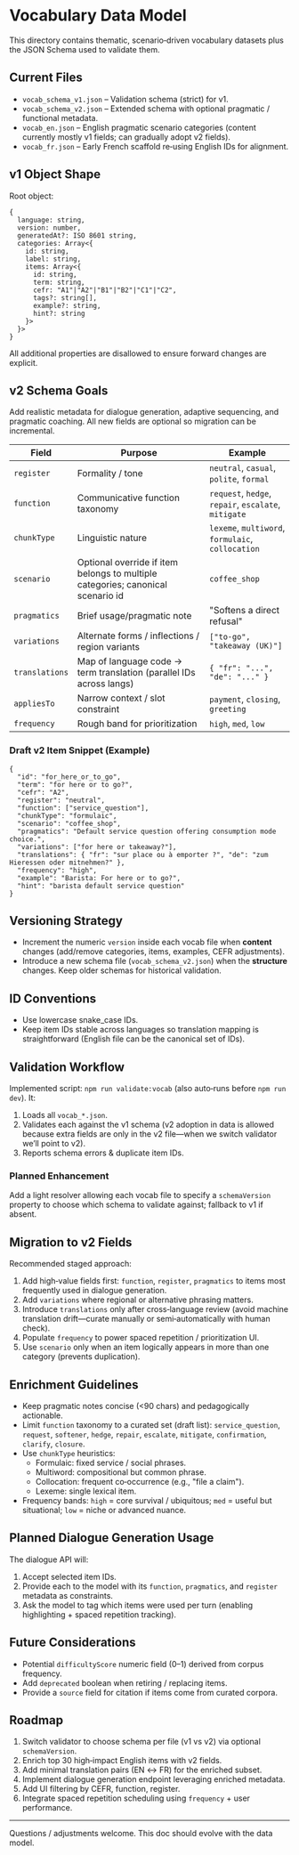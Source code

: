 # Vocabulary Data Model

This directory contains thematic, scenario‑driven vocabulary datasets plus the JSON Schema used to validate them.

## Current Files

- `vocab_schema_v1.json` – Validation schema (strict) for v1.
- `vocab_schema_v2.json` – Extended schema with optional pragmatic / functional metadata.
- `vocab_en.json` – English pragmatic scenario categories (content currently mostly v1 fields; can gradually adopt v2 fields).
- `vocab_fr.json` – Early French scaffold re‑using English IDs for alignment.

## v1 Object Shape

Root object:

```
{
  language: string,
  version: number,
  generatedAt?: ISO 8601 string,
  categories: Array<{
    id: string,
    label: string,
    items: Array<{
      id: string,
      term: string,
      cefr: "A1"|"A2"|"B1"|"B2"|"C1"|"C2",
      tags?: string[],
      example?: string,
      hint?: string
    }>
  }>
}
```

All additional properties are disallowed to ensure forward changes are explicit.

## v2 Schema Goals

Add realistic metadata for dialogue generation, adaptive sequencing, and pragmatic coaching. All new fields are optional so migration can be incremental.

| Field | Purpose | Example |
|-------|---------|---------|
| `register` | Formality / tone | `neutral`, `casual`, `polite`, `formal` |
| `function` | Communicative function taxonomy | `request`, `hedge`, `repair`, `escalate`, `mitigate` |
| `chunkType` | Linguistic nature | `lexeme`, `multiword`, `formulaic`, `collocation` |
| `scenario` | Optional override if item belongs to multiple categories; canonical scenario id | `coffee_shop` |
| `pragmatics` | Brief usage/pragmatic note | "Softens a direct refusal" |
| `variations` | Alternate forms / inflections / region variants | `["to-go", "takeaway (UK)"]` |
| `translations` | Map of language code -> term translation (parallel IDs across langs) | `{ "fr": "...", "de": "..." }` |
| `appliesTo` | Narrow context / slot constraint | `payment`, `closing`, `greeting` |
| `frequency` | Rough band for prioritization | `high`, `med`, `low` |

### Draft v2 Item Snippet (Example)

```jsonc
{
  "id": "for_here_or_to_go",
  "term": "for here or to go?",
  "cefr": "A2",
  "register": "neutral",
  "function": ["service_question"],
  "chunkType": "formulaic",
  "scenario": "coffee_shop",
  "pragmatics": "Default service question offering consumption mode choice.",
  "variations": ["for here or takeaway?"],
  "translations": { "fr": "sur place ou à emporter ?", "de": "zum Hieressen oder mitnehmen?" },
  "frequency": "high",
  "example": "Barista: For here or to go?",
  "hint": "barista default service question"
}
```

## Versioning Strategy

- Increment the numeric `version` inside each vocab file when **content** changes (add/remove categories, items, examples, CEFR adjustments).
- Introduce a new schema file (`vocab_schema_v2.json`) when the **structure** changes. Keep older schemas for historical validation.

## ID Conventions

- Use lowercase snake_case IDs.
- Keep item IDs stable across languages so translation mapping is straightforward (English file can be the canonical set of IDs).

## Validation Workflow

Implemented script: `npm run validate:vocab` (also auto‑runs before `npm run dev`). It:

1. Loads all `vocab_*.json`.
2. Validates each against the v1 schema (v2 adoption in data is allowed because extra fields are only in the v2 file—when we switch validator we’ll point to v2).
3. Reports schema errors & duplicate item IDs.

### Planned Enhancement
Add a light resolver allowing each vocab file to specify a `schemaVersion` property to choose which schema to validate against; fallback to v1 if absent.

## Migration to v2 Fields

Recommended staged approach:

1. Add high‑value fields first: `function`, `register`, `pragmatics` to items most frequently used in dialogue generation.
2. Add `variations` where regional or alternative phrasing matters.
3. Introduce `translations` only after cross‑language review (avoid machine translation drift—curate manually or semi‑automatically with human check).
4. Populate `frequency` to power spaced repetition / prioritization UI.
5. Use `scenario` only when an item logically appears in more than one category (prevents duplication).

## Enrichment Guidelines

- Keep pragmatic notes concise (<90 chars) and pedagogically actionable.
- Limit `function` taxonomy to a curated set (draft list): `service_question`, `request`, `softener`, `hedge`, `repair`, `escalate`, `mitigate`, `confirmation`, `clarify`, `closure`.
- Use `chunkType` heuristics:
  - Formulaic: fixed service / social phrases.
  - Multiword: compositional but common phrase.
  - Collocation: frequent co‑occurrence (e.g., "file a claim").
  - Lexeme: single lexical item.
- Frequency bands: `high` = core survival / ubiquitous; `med` = useful but situational; `low` = niche or advanced nuance.

## Planned Dialogue Generation Usage

The dialogue API will:

1. Accept selected item IDs.
2. Provide each to the model with its `function`, `pragmatics`, and `register` metadata as constraints.
3. Ask the model to tag which items were used per turn (enabling highlighting + spaced repetition tracking).

## Future Considerations

- Potential `difficultyScore` numeric field (0–1) derived from corpus frequency.
- Add `deprecated` boolean when retiring / replacing items.
- Provide a `source` field for citation if items come from curated corpora.

## Roadmap

1. Switch validator to choose schema per file (v1 vs v2) via optional `schemaVersion`.
2. Enrich top 30 high‑impact English items with v2 fields.
3. Add minimal translation pairs (EN ↔ FR) for the enriched subset.
4. Implement dialogue generation endpoint leveraging enriched metadata.
5. Add UI filtering by CEFR, function, register.
6. Integrate spaced repetition scheduling using `frequency` + user performance.

---
Questions / adjustments welcome. This doc should evolve with the data model.
